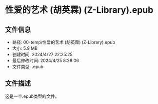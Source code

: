 ﻿# 性爱的艺术 (胡英霖) (Z-Library).epub

## 文件信息
- 路径: 00-temp\性爱的艺术 (胡英霖) (Z-Library).epub
- 大小: 5.9 MB
- 创建时间: 2024/4/27 22:25:25
- 最后修改时间: 2024/4/25 8:28:06
- 文件类型: .epub

## 文件描述
这是一个.epub类型的文件。


